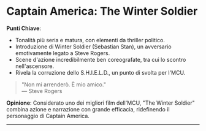 # Captain America: The Winter Soldier 

 **Punti Chiave**: 
  - Tonalità più seria e matura, con elementi da thriller politico.
  - Introduzione di Winter Soldier (Sebastian Stan), un avversario emotivamente legato a Steve Rogers.
  - Scene d'azione incredibilmente ben coreografate, tra cui lo scontro nell'ascensore.
  - Rivela la corruzione dello S.H.I.E.L.D., un punto di svolta per l'MCU.

> "Non mi arrenderò. È mio amico."  
> — Steve Rogers

**Opinione**: Considerato uno dei migliori film dell'MCU, "The Winter Soldier" combina azione e narrazione con grande efficacia, ridefinendo il personaggio di Captain America.

---